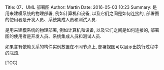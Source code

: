 Title: 07、UML 部署图
Author: Martin
Date: 2016-05-03 10:23
Summary: 是用来建模系统的物理部署, 例如计算机和设备, 以及它们之间是如何连接的, 部署图的使用者是开发人员、系统集成人员和测试人员.

是用来建模系统的物理部署, 例如计算机和设备, 以及它们之间是如何连接的, 部署图的使用者是开发人员、系统集成人员和测试人员.

如果含有依赖关系的构件实例放置在不同节点上, 部署视图可以展示出执行过程中的瓶颈.

[TOC]
